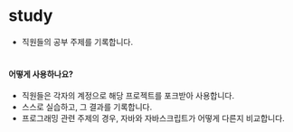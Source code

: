 # study

- 직원들의 공부 주제를 기록합니다.
<br><br>

#### 어떻게 사용하나요?

- 직원들은 각자의 계정으로 해당 프로젝트를 포크받아 사용합니다.
- 스스로 실습하고, 그 결과를 기록합니다.
- 프로그래밍 관련 주제의 경우, 자바와 자바스크립트가 어떻게 다른지 비교합니다.
